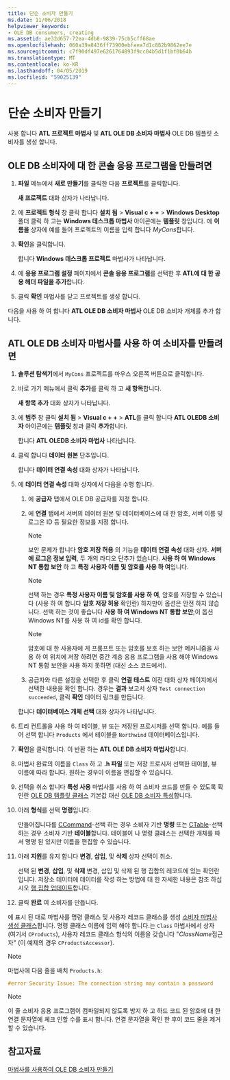 ```yaml
---
title: 단순 소비자 만들기
ms.date: 11/06/2018
helpviewer_keywords:
- OLE DB consumers, creating
ms.assetid: ae32d657-72ea-4db8-9839-75cb5cff68ae
ms.openlocfilehash: 060a39a8436ff73900ebfaea7d1c882b9862ee7e
ms.sourcegitcommit: c7f90df497e6261764893f9cc04b5d1f1bf0b64b
ms.translationtype: MT
ms.contentlocale: ko-KR
ms.lasthandoff: 04/05/2019
ms.locfileid: "59025139"
---
```

# <a name="creating-a-simple-consumer"></a>단순 소비자 만들기

사용 합니다 **ATL 프로젝트 마법사** 및 **ATL OLE DB 소비자 마법사** OLE DB 템플릿 소비자를 생성 합니다.

## <a name="to-create-a-console-application-for-an-ole-db-consumer"></a>OLE DB 소비자에 대 한 콘솔 응용 프로그램을 만들려면

1. **파일** 메뉴에서 **새로 만들기**를 클릭한 다음 **프로젝트**를 클릭합니다.

   **새 프로젝트** 대화 상자가 나타납니다.

1. 에 **프로젝트 형식** 창 클릭 합니다 **설치 됨** > **Visual c + +** > **Windows Desktop** 폴더 클릭 하 고는 **Windows 데스크톱 마법사** 아이콘에는 **템플릿** 창입니다. 에 **이름을** 상자에 예를 들어 프로젝트의 이름을 입력 합니다 *MyCons*합니다.

1. **확인**을 클릭합니다.

   합니다 **Windows 데스크톱 프로젝트** 마법사가 나타납니다.

1. 에 **응용 프로그램 설정** 페이지에서 **콘솔 응용 프로그램**를 선택한 후 **ATL에 대 한 공용 헤더 파일을 추가**합니다.

1. 클릭 **확인** 마법사를 닫고 프로젝트를 생성 합니다.

다음을 사용 하 여 합니다 **ATL OLE DB 소비자 마법사** OLE DB 소비자 개체를 추가 합니다.

## <a name="to-create-a-consumer-with-the-atl-ole-db-consumer-wizard"></a>ATL OLE DB 소비자 마법사를 사용 하 여 소비자를 만들려면

1. **솔루션 탐색기**에서 `MyCons` 프로젝트를 마우스 오른쪽 버튼으로 클릭합니다.

1. 바로 가기 메뉴에서 클릭 **추가**를 클릭 하 고 **새 항목**합니다.

   **새 항목 추가** 대화 상자가 나타납니다.

1. 에 **범주** 창 클릭 **설치 됨** > **Visual c + +** > **ATL**를 클릭 합니다 **ATL OLEDB 소비자** 아이콘에는 **템플릿** 창과 클릭 **추가**합니다.

   합니다 **ATL OLEDB 소비자 마법사** 나타납니다.

1. 클릭 합니다 **데이터 원본** 단추입니다.

   합니다 **데이터 연결 속성** 대화 상자가 나타납니다.

1. 에 **데이터 연결 속성** 대화 상자에서 다음을 수행 합니다.

   1. 에 **공급자** 탭에서 OLE DB 공급자를 지정 합니다.

   1. 에 **연결** 탭에서 서버의 데이터 원본 및 데이터베이스에 대 한 암호, 서버 이름 및 로그온 ID 등 필요한 정보를 지정 합니다.

      > [!NOTE]
      > 보안 문제가 합니다 **암호 저장 허용** 의 기능을 **데이터 연결 속성** 대화 상자. **서버에 로그온 정보 입력**, 두 개의 라디오 단추가 있습니다. **사용 하 여 Windows NT 통합 보안** 하 고 **특정 사용자 이름 및 암호를 사용 하 여**입니다.

      > [!NOTE]
      > 선택 하는 경우 **특정 사용자 이름 및 암호를 사용 하 여**, 암호를 저장할 수 있습니다 (사용 하 여 합니다 **암호 저장 허용** 확인란) 하지만이 옵션은 안전 하지 않습니다. 선택 하는 것이 좋습니다 **사용 하 여 Windows NT 통합 보안**;이 옵션 Windows NT를 사용 하 여 id를 확인 합니다.

      > [!NOTE]
      > 암호에 대 한 사용자에 게 프롬프트 또는 암호를 보호 하는 보안 메커니즘을 사용 하 여 위치에 저장 하려면 중간 계층 응용 프로그램을 사용 해야 Windows NT 통합 보안을 사용 하지 못하면 (대신 소스 코드에서).

   1. 공급자와 다른 설정을 선택한 후 클릭 **연결 테스트** 이전 대화 상자 페이지에서 선택한 내용을 확인 합니다. 경우는 **결과** 보고서 상자 `Test connection succeeded`, 클릭 **확인** 데이터 링크를 만듭니다.

   합니다 **데이터베이스 개체 선택** 대화 상자가 나타납니다.

1. 트리 컨트롤을 사용 하 여 테이블, 뷰 또는 저장된 프로시저를 선택 합니다. 예를 들어 선택 합니다 `Products` 에서 테이블을 `Northwind` 데이터베이스입니다.

1. **확인**을 클릭합니다. 이 반환 하는 **ATL OLE DB 소비자 마법사**합니다.

1. 마법사 완료의 이름을 `Class` 하 고 **.h 파일** 또는 저장 프로시저 선택한 테이블, 뷰 이름에 따라 합니다. 원하는 경우이 이름을 편집할 수 있습니다.

1. 선택을 취소 합니다 **특성 사용** 마법사를 사용 하 여 소비자 코드를 만들 수 있도록 확인란 [OLE DB 템플릿 클래스](../../data/oledb/ole-db-consumer-templates-reference.md) 기본값 대신 [OLE DB 소비자 특성](../../windows/ole-db-consumer-attributes.md)합니다.

1. 아래 **형식**를 선택 **명령**입니다.

   만들어집니다를 [CCommand](../../data/oledb/ccommand-class.md)-선택 하는 경우 소비자 기반 **명령** 또는 [CTable](../../data/oledb/ctable-class.md)-선택 하는 경우 소비자 기반 **테이블**합니다. 테이블이 나 명령 클래스는 선택한 개체를 따서 명명 된 있지만 이름을 편집할 수 있습니다.

1. 아래 **지원**를 유지 합니다 **변경**, **삽입**, 및 **삭제** 상자 선택이 취소.

   선택 된 **변경**, **삽입**, 및 **삭제** 변경, 삽입 및 삭제 된 행 집합의 레코드에 있는 확인란입니다. 저장소 데이터에 데이터를 작성 하는 방법에 대 한 자세한 내용은 참조 하십시오 [행 집합 업데이트](../../data/oledb/updating-rowsets.md)합니다.

1. 클릭 **완료** 여 소비자를 만듭니다.

에 표시 된 대로 마법사를 명령 클래스 및 사용자 레코드 클래스를 생성 [소비자 마법사 생성 클래스](../../data/oledb/consumer-wizard-generated-classes.md)합니다. 명령 클래스 이름에 입력 해야 합니다.는 `Class` 마법사에서 상자 (여기서 `CProducts`), 사용자 레코드 클래스 형식의 이름을 갖습니다 "*ClassName*접근자" (이 예제의 경우 `CProductsAccessor`).

> [!NOTE]
> 마법사에 다음 줄을 배치 `Products.h`:

```cpp
#error Security Issue: The connection string may contain a password
```

> [!NOTE]
> 이 줄 소비자 응용 프로그램이 컴파일되지 않도록 방지 하 고 하드 코드 된 암호에 대 한 연결 문자열에 체크 인할 수를 표시 합니다. 연결 문자열을 확인 한 후이 코드 줄을 제거할 수 있습니다.

## <a name="see-also"></a>참고자료

[마법사를 사용하여 OLE DB 소비자 만들기](../../data/oledb/creating-an-ole-db-consumer-using-a-wizard.md)
